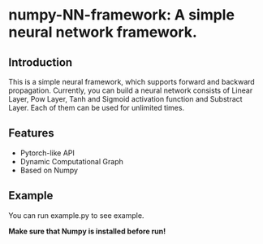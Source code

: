 # numpy-NN-framework: A simple neural network framework.

## Introduction
This is a simple neural framework, which supports forward and backward propagation. Currently, you can build a neural network consists of Linear Layer, Pow Layer, Tanh and Sigmoid activation function and Substract Layer. Each of them can be used for unlimited times.

## Features
* Pytorch-like API
* Dynamic Computational Graph
* Based on Numpy 

## Example
You can run example.py to see example.

**Make sure that Numpy is installed before run!**
